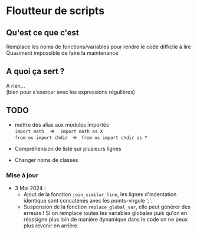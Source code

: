 # Floutteur de scripts

## Qu'est ce que c'est

Remplace les noms de fonctions/variables pour rendre le code difficile à lire  
Quasiment impossible de faire la maintenance  

## A quoi ça sert ?

A rien...  
(bien pour s'exercer avec les expressions régulières)  

## TODO
 - mettre des alias aux modules importés  
    `import math`&nbsp;&nbsp;&nbsp;&nbsp;=>&nbsp;&nbsp;&nbsp;&nbsp;`import math as X`  
    `from os import chdir`&nbsp;&nbsp;&nbsp;=>&nbsp;&nbsp;&nbsp;`from os import chdir as Y`  

 - Compréhension de liste sur plusieurs lignes  
 - Changer noms de classes

### Mise à jour
 - 3 Mai 2024 :
   * Ajout de la fonction `join_similar_line`, les lignes d'indentation identique sont concaténés avec les points-virgule ';'.
   * Suspension de la fonction `replace_global_var`, elle peut générer des erreurs ! Si on remplace toutes les variables globales puis qu'on en réassigne plus loin de manière dynamique dans le code on ne peux plus revenir en arrière.
